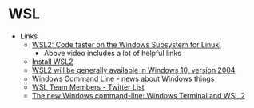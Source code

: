 # WSL

* Links
  * [WSL2: Code faster on the Windows Subsystem for Linux!](https://www.youtube.com/watch?v=MrZolfGm8Zk)
    * Above video includes a lot of helpful links
  * [Install WSL2](https://docs.microsoft.com/ja-jp/windows/wsl/install-win10?WT.mc_id=windows-c9-niner)
  * [WSL2 will be generally available in Windows 10, version 2004](https://devblogs.microsoft.com/commandline/wsl2-will-be-generally-available-in-windows-10-version-2004/)
  * [Windows Command Line - news about Windows things](https://devblogs.microsoft.com/commandline/)
  * [WSL Team Members - Twitter List](https://twitter.com/i/lists/1131397802204864512)
  * [The new Windows command-line: Windows Terminal and WSL 2](https://mybuild.microsoft.com/sessions/5b3a111b-ea47-452c-be4d-8387501efbd2?source=sessions)


